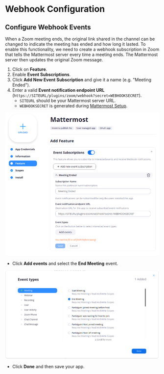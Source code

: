 # Webhook Configuration

## Configure Webhook Events

When a Zoom meeting ends, the original link shared in the channel can be changed to indicate the meeting has ended and how long it lasted. To enable this functionality, we need to create a webhook subscription in Zoom that tells the Mattermost server every time a meeting ends. The Mattermost server then updates the original Zoom message.

1. Click on **Feature**.
2. Enable **Event Subscriptions**.
3. Click **Add New Event Subscription** and give it a name \(e.g. "Meeting Ended"\).
4. Enter a valid **Event notification endpoint URL** \(`https://SITEURL/plugins/zoom/webhook?secret=WEBHOOKSECRET`\).
   * `SITEURL` should be your Mattermost server URL.
   * `WEBHOOKSECRET` is generated during [Mattermost Setup](../mattermost-setup.md).

![Feature screen](../../.gitbook/assets/screenshot-from-2020-06-05-19-51-56%20%284%29.png)

* Click **Add events** and select the **End Meeting** event.

![Event types screen](../../.gitbook/assets/screenshot-from-2020-06-05-20-43-04%20%282%29%20%281%29.png)

* Click **Done** and then save your app.

